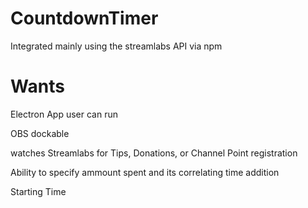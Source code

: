 # CountdownTimer
 Integrated mainly using the streamlabs API via npm

# Wants

Electron App user can run

OBS dockable

watches Streamlabs for Tips, Donations, or Channel Point registration

Ability to specify ammount spent and its correlating time addition

Starting Time
